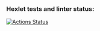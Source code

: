 ### Hexlet tests and linter status:
[![Actions Status](https://github.com/Astreytal987/frontend-project-11/actions/workflows/hexlet-check.yml/badge.svg)](https://github.com/Astreytal987/frontend-project-11/actions)